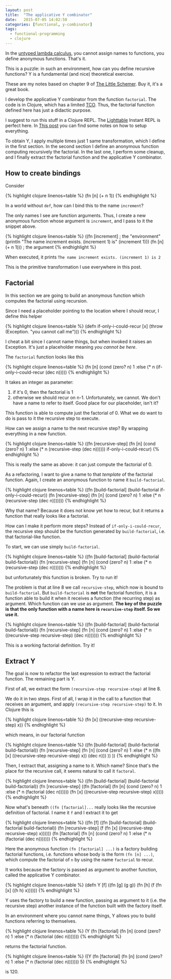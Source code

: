 ```yaml
---
layout: post
title:  "The applicative Y combinator"
date:   2015-07-05 14:02:50
categories: [functional, y-combinator]
tags:
  - functional-programming
  - clojure
---
```


In the [untyped lambda calculus][wiki-lambda], you cannot assign names to functions, you define anonymous functions. That's it.

This is a puzzle: in such an environment, how can you define recursive functions? Y is a fundamental (and nice) theoretical exercise.

These are my notes based on chapter 9 of [The Little Schemer][little-schemer].
Buy it, it's a great book.

I develop the applicative Y combinator from the function
`factorial`.
The code is in Clojure, which has a limited [TCO][tail-call].
Thus, the factorial function defined here has just a didactic purpose.

I suggest to run this stuff in a Clojure REPL. The [Lighttable][lighttable] Instant REPL is perfect here.
In [This post][clojure-intro] you can find some notes on how to setup everything.

To obtain Y, I apply multiple times just 1 same transformation, which I define in the first section.
In the second section I define an anonymous function computing recursively the factorial.
In the last one, I perform some cleanup, and I finally extract the factorial function and the applicative Y combinator.

## How to create bindings

Consider

{% highlight clojure linenos=table %}
(fn [n] (+ n 1))
{% endhighlight %}

In a world without `def`, how can I bind this to the name `increment`?

The only names I see are function arguments. Thus, I create a new anonymous function
whose argument is  `increment`, and I pass to it the snippet  above.

{% highlight clojure linenos=table %}
((fn [increment]   ; the "environment"
  (println "The name increment exists. (increment 1) is" (increment 1)))
(fn [n] (+ n 1))) ; the argument
{% endhighlight %}

When executed, it prints `The name increment exists. (increment 1) is 2`

This is the primitive transformation I use everywhere in this post.

## Factorial

In this section we are going to build an anonymous function
which computes the factorial using recursion.

Since I need a placeholder pointing to the location where I should recur, I define this helper

{% highlight clojure linenos=table %}
(defn if-only-i-could-recur [x] (throw (Exception. "you cannot call me")))
{% endhighlight %}

I cheat a bit since I cannot name things, but when invoked it raises an Exception.
It's just a placeholder meaning *you cannot be here*.

The `factorial` function looks like this

{% highlight clojure linenos=table %}
(fn [n]
  (cond
   (zero? n) 1
   :else (* n
            (if-only-i-could-recur (dec n)))))
{% endhighlight %}

It takes an integer as parameter:
1.  if it's 0, then the factorial is 1
2.  otherwise we should recur on n-1. Unfortunately, we cannot. We don't have a name to refer to itself. Good place  for our placeholder, isn't it?

This function is able to compute just the factorial of 0. What we do want to do
is pass to it the recursive step to execute.

How can we assign a name to the next recursive step? By wrapping everything in a new function.

{% highlight clojure linenos=table %}
((fn [recursive-step]
  (fn [n]
    (cond
     (zero? n) 1
     :else (* n
              (recursive-step (dec n))))))
 if-only-i-could-recur)
{% endhighlight %}

This is really the same as above: it can just compute the factorial of 0.

As a refactoring, I want to give a name to that *template* of the factorial function. Again, I create an anonymous function to name it  `build-factorial`.

{% highlight clojure linenos=table %}
((fn [build-factorial]
   (build-factorial if-only-i-could-recur))
 (fn [recursive-step]
  (fn [n]
    (cond
     (zero? n) 1
     :else (* n
              (recursive-step (dec n)))))))
{% endhighlight %}

Why that name? Because it does not know yet how to recur, but it returns a function that really looks like a factorial.

How can I make it perform more steps? Instead of `if-only-i-could-recur`, the recursive step should be  the function generated by `build-factorial`, i.e. that
factorial-like function.

To start, we can use simply `build-factorial`.

{% highlight clojure linenos=table %}
((fn [build-factorial]
   (build-factorial build-factorial))
 (fn [recursive-step]
  (fn [n]
    (cond
     (zero? n) 1
     :else (* n
              (recursive-step
               (dec n)))))))
{% endhighlight %}

but unfortunately this function is broken. Try to run it!

The problem is that at line 8 we call `recursive-step`, which
now is bound to `build-factorial`. But `build-factorial` is **not** the factorial function, it is a function able to build it when it receives a function (the recurring step) as argument.
Which function can we use as argument. **The key of the puzzle is that the only function with a name here is
`recursive-step` itself. So we use it.**

{% highlight clojure linenos=table %}
((fn [build-factorial]
   (build-factorial build-factorial))
 (fn [recursive-step]
  (fn [n]
    (cond
     (zero? n) 1
     :else (* n
              ((recursive-step recursive-step)
               (dec n)))))))
{% endhighlight %}

This is a working factorial definition. Try it!

## Extract Y
The goal is now to refactor the last expression to extract the factorial function.
The remaining part is Y.

First of all, we extract the form `(recursive-step recursive-step)` at line 8.

We do it in two steps. First of all, I wrap it in the call to a function that
receives an argument, and apply   `(recursive-step recursive-step)` to it.
In Clojure this is

{% highlight clojure linenos=table %}
(fn [x] ((recursive-step recursive-step) x))
{% endhighlight %}

which means, in our factorial function

{% highlight clojure linenos=table %}
((fn [build-factorial]
  (build-factorial build-factorial))
(fn [recursive-step]
 (fn [n]
   (cond
    (zero? n) 1
    :else (* n
             ((fn [x] ((recursive-step recursive-step) x))
             (dec n)))
   ))
 ))
{% endhighlight %}

Then, I extract that, assigning a name to it. Which name? Since that's the
place for the recursive call, it seems natural to call it `factoral`.

{% highlight clojure linenos=table %}
((fn [build-factorial]
  (build-factorial build-factorial))
(fn [recursive-step]
  ((fn [factorial]
    (fn [n]
      (cond
       (zero? n) 1
       :else (* n
             (factorial
             (dec n))))))
   (fn [x] ((recursive-step recursive-step) x)))))
{% endhighlight %}

Now what's beneath `((fn [factorial]...` really looks like the recursive definition of factorial.
  I name it `f` and I extract it to get

  {% highlight clojure linenos=table %}
  ((fn [f]
     ((fn [build-factorial]
        (build-factorial build-factorial))
      (fn [recursive-step]
        (f
         (fn [x] ((recursive-step recursive-step) x))))))
   (fn [factorial]
     (fn [n]
       (cond
        (zero? n) 1
        :else (* n
                 (factorial
                  (dec n)))))))
  {% endhighlight %}

Here the anonymous function `(fn [factorial] ...)` is a factory building
factorial functions, i.e. functions whose body is the form `(fn [n] ...)`,
which compute the factorial of `n` by using the name `factorial` to recur.

It works because the factory is passed as argument to another function,
called the applicative Y combinator.

{% highlight clojure linenos=table %}
  (defn Y
    [f]
    ((fn [g] (g g))
     (fn [h]
       (f
        (fn [x] ((h h) x))))))
  {% endhighlight %}

Y uses the factory to build a new function, passing as argument to it
(i.e. the recursive step) another instance of the function built with the
factory itself.

In an environment where you cannot name things, Y allows you to build functions referring to themselves.

{% highlight clojure linenos=table %}
  (Y
  (fn [factorial]
    (fn [n]
      (cond
       (zero? n) 1
       :else (* n
                (factorial
                 (dec n)))))))
 {% endhighlight %}

 returns the factorial function.

 {% highlight clojure linenos=table %}
 ((Y
  (fn [factorial]
    (fn [n]
      (cond
       (zero? n) 1
       :else (* n
                (factorial
                 (dec n)))))))
 5)
{% endhighlight %}

is 120.

[wiki-lambda]:  https://en.wikipedia.org/wiki/Lambda_calculus
[little-schemer]: https://mitpress.mit.edu/books/little-schemer
[tail-call]:  https://en.wikipedia.org/wiki/Tail_call
[lighttable]: http://lighttable.com/
[clojure-intro]: /clojure/intro
